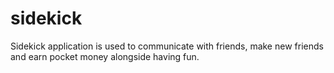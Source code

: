 # sidekick
Sidekick application is used to communicate with friends, make new friends and earn pocket money alongside having fun.
